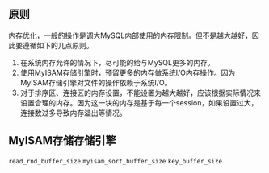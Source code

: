 ## 原则
内存优化，一般的操作是调大MySQL内部使用的内存限制。但不是越大越好，因此要遵循如下的几点原则。
1. 在系统内存允许的情况下，尽可能的给与MySQL更多的内存。
2. 使用MyISAM存储引擎时，预留更多的内存做系统I/O内存操作。因为MyISAM存储引擎对文件的操作依赖于系统I/O。
3. 对于排序区、连接区的内存设置，不能设置为越大越好，应该根据实际情况来设置合理的内存。因为这一块的内存是基于每一个session，如果设置过大，连接数过多导致内存溢出等情况。

## MyISAM存储存储引擎

`read_rnd_buffer_size`
`myisam_sort_buffer_size`
`key_buffer_size`